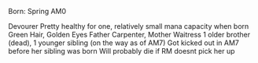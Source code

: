 Born: Spring AM0

Devourer
Pretty healthy for one, relatively small mana capacity when born
Green Hair, Golden Eyes
Father Carpenter, Mother Waitress
1 older brother (dead), 1 younger sibling (on the way as of AM7)
Got kicked out in AM7 before her sibling was born
Will probably die if RM doesnt pick her up